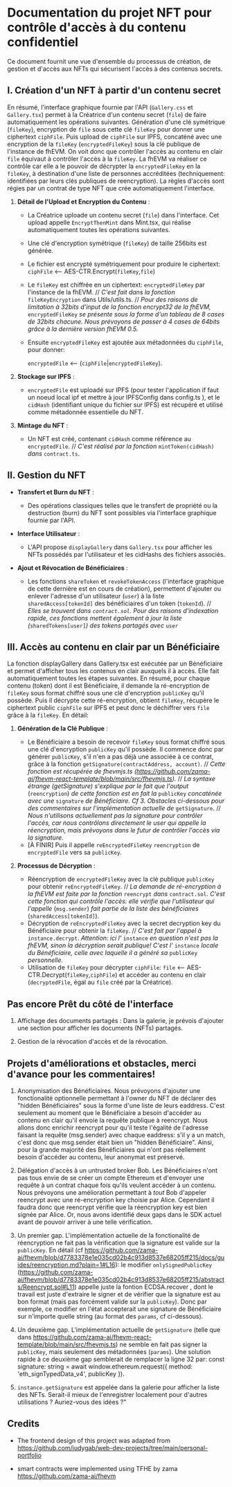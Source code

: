 # Documentation du projet NFT pour contrôle d'accès à du contenu confidentiel

Ce document fournit une vue d'ensemble du processus de création, de gestion et d'accès aux NFTs qui sécurisent l'accès à des contenus secrets.

## I. Création d'un NFT à partir d'un contenu secret

En résumé, l'interface graphique fournie par l'API (`Gallery.css` et `Gallery.tsx`) permet à la Créatrice d'un contenu secret (`file`) de faire automatiquement les opérations suivantes.
Génération d'une clé symétrique (`fileKey`), encryption de `file` sous cette clé `fileKey` pour donner une ciphertext `ciphFile`.
Puis upload de `ciphFile` sur IPFS, concaténé avec une encryption de la `fileKey` (`encryptedFileKey`) sous la clé publique de l'instance de fhEVM.
On voit donc que contrôler l'accès au contenu en clair `file` équivaut à contrôler l'accès à la `fileKey`.
La fhEVM va réaliser ce contrôle car elle a le pouvoir de décrypter la `encryptedFileKey` en la `fileKey`, à destination d'une liste de personnes accréditées (techniquement: identifiées par leurs clés publiques de reencryption).
La règles d'accès sont régies par un contrat de type NFT que crée automatiquement l'interface.

1. **Détail de l'Upload et Encryption du Contenu** :
    - La Créatrice uploade un contenu secret (`file`) dans l'interface. Cet upload appelle `EncryptThenMint` dans Mint.tsx, qui réalise automatiquement toutes les opérations suivantes. 
    - Une clé d'encryption symétrique (`fileKey`) de taille 256bits est générée.
    - Le fichier est encrypté symétriquement pour produire le ciphertext: `ciphFile` <-- AES-CTR.Encrypt(`fileKey`,`file`)
    - Le `fileKey` est chiffrée en un ciphertext: `encryptedFileKey` par l'instance de la fhEVM. // _C'est fait dans la fonction_ `fileKeyEncryption` dans Utils/utils.ts.
   // _Pour des raisons de limitation à 32bits d'input de la fonction encrypt32 de la fhEVM,_ `encryptedFileKey` _se présente sous la forme d'un tableau de 8 cases de 32bits chacune.
Nous prévoyons de passer à 4 cases de 64bits grâce à la dernière version fhEVM 0.5._
    - Ensuite `encryptedFileKey` est ajoutée aux métadonnées du `ciphFile`, pour donner:
      
      `encryptedFile` <-- (`ciphFile`|`encryptedFileKey`).

2. **Stockage sur IPFS** :
    - `encryptedFile` est uploadé sur IPFS (pour tester l'application if faut un noeud local ipf et mettre à jour IPFSConfig dans config.ts ), et le `cidHash` (identifiant unique du fichier sur IPFS) est récupéré et utilisé comme métadonnée essentielle du NFT.


3. **Mintage du NFT** :
    - Un NFT est créé, contenant `cidHash` comme référence au `encryptedFile`. // _C'est réalisé par la fonction_ `mintToken(cidHash)` _dans_ `contract.ts`. 

## II. Gestion du NFT

- **Transfert et Burn du NFT** :
    - Des opérations classiques telles que le transfert de propriété ou la destruction (burn) du NFT sont possibles via l'interface graphique fournie par l'API.

- **Interface Utilisateur** :
    - L'API propose `displayGallery` dans `Gallery.tsx` pour afficher les NFTs possédés par l'utilisateur et les cidHashs des fichiers associés.

- **Ajout et Révocation de Bénéficiaires** :
    - Les fonctions `shareToken` et `revokeTokenAccess` (l'interface graphique de cette dernière est en cours de création), permettent d'ajouter ou enlever l'adresse d'un utilisateur (`user`) à la liste `sharedAccess[tokenId]` des bénéficiaires d'un token (`tokenId`).
    // _Elles se trouvent dans `contract.sol`.
Pour des raisons d'indexation rapide, ces fonctions mettent également à jour la liste (_`sharedTokens[user]`_) des tokens partagés avec_ `user`  

## III. Accès au contenu en clair par un Bénéficiaire
La fonction displayGallery dans Gallery.tsx est exécutée par un Bénéficiaire et permet d'afficher tous les contenus en clair auxquels il à accès.
Elle fait automatiquement toutes les étapes suivantes.
En résumé, pour chaque contenu (token) dont il est Bénéficiaire, il demande la ré-encryption de `fileKey` sous format chiffré sous une clé d'encryption `publicKey` qu'il possède.
Puis il décrypte cette ré-encryption, obtient `fileKey`, récupère le ciphertext public `ciphFile` sur IPFS et peut donc le déchiffrer vers `file` grâce à la `fileKey`.
En détail:

1. **Génération de la Clé Publique** :
    - Le Bénéficiaire a besoin de recevoir `fileKey` sous format chiffré sous une clé d'encryption `publicKey` qu'il possède.
      Il commence donc par générer `publicKey`, s'il n'en a pas déjà une associée à ce contrat, grâce à la fonction `getSignature(contractAddress, account)`.
      // _Cette fonction est récupérée de fhevmjs.ts (https://github.com/zama-ai/fhevm-react-template/blob/main/src/fhevmjs.ts)._
      // _La syntaxe étrange (getSignature) s'explique par le fait que l'output_ (`reencryption`) _de cette fonction est en fait la_ `publicKey` _concaténée avec une_ `signature` _de Bénéficiaire. Cf 3. Obstacles ci-dessous pour des commentaires sur l'implémentation actuelle de_ `getSignature`.
      // _Nous n'utilisons actuellement pas la signature pour contrôler l'accès, car nous contrôlons directement le user qui appelle la réencryption, mais prévoyons dans le futur de contrôler l'accès via la signature._
    - [À FINIR] Puis  il appelle `reEncryptedFileKey` `reencryption` de `encryptedFile` vers sa `publicKey`.

2. **Processus de Décryption** :
    - Réencryption de `encryptedFileKey` avec la clé publique `publicKey` pour obtenir `reEncryptedFileKey`.
    // _La demande de ré-encryption à la fhEVM est faite par la fonction_ `reencrypt` _dans_ `contract.sol`. _C'est cette fonction qui contrôle l'accès: elle vérifie que l'utilisateur qui l'appelle_ (`msg.sender`) _fait partie de la liste des bénéficiaires_ (`sharedAccess[tokenId]`).
    - Décryption de `reEncryptedFileKey` avec la secret decryption key du Bénéficiaire pour obtenir la `fileKey`.
    // _C'est fait par l'appel à_ `instance.decrypt`. _Attention: ici l'_ `instance` _en question n'est pas la fhEVM, sinon la décryption serait publique! C'est l'_ `instance` _locale du Bénéficiaire, celle avec laquelle il a généré sa_ `publicKey` _personnelle._
    - Utilisation de `fileKey` pour décrypter `ciphFile`: `file` <-- AES-CTR.Decrypt(`fileKey`,`ciphFile`) et accéder au contenu en clair (`decryptedFile`, égal au `file` créé par la Créatrice).


## Pas encore Prêt du côté de l'interface

1. Affichage des documents partagés : Dans la galerie, je prévois d'ajouter une section pour afficher les documents (NFTs) partagés.

2. Gestion de la révocation d'accès et de la révocation.

## Projets d'améliorations et obstacles, merci d'avance pour les commentaires!

1. Anonymisation des Bénéficiaires. Nous prévoyons d'ajouter une fonctionalité optionnelle permettant à l'owner du NFT de déclarer des "hidden Bénéficiaires" sous la forme d'une liste de leurs eaddress.
C'est seulement au moment que le Bénéficiaire a besoin d'accéder au contenu en clair qu'il envoie la requête publique à reencrypt.
Nous allons donc enrichir reencrypt pour qu'il teste l'égalité de l'adresse faisant la requête (msg.sender) avec chaque eaddress: s'il y a un match, c'est donc que msg.sender était bien un "hidden Bénéficiaire".
Ainsi, pour la grande majorité des Bénéficiaires qui n'ont pas réellement besoin d'accéder au contenu, leur anonymat est préservé.

2. Délégation d'accès à un untrusted broker Bob. Les Bénéficiaires n'ont pas tous envie de se créer un compte Ethereum et d'envoyer une requête à un contrat chaque fois qu'ils veulent accéder à un contenu.
Nous prévoyons une amélioration permettant à _tout_ Bob d'appeler reencrypt avec une ré-encryption key choisie par Alice. Cependant il faudra donc que reencrypt vérifie que la réencryption key est bien signée par Alice.
Or, nous avons identifié deux gaps dans le SDK actuel avant de pouvoir arriver à une telle vérification. 

3. Un premier gap. L'implémentation actuelle de la fonctionalité de réencryption ne fait pas la vérification que la signature est valide sur la `publicKey`.
En détail (cf https://github.com/zama-ai/fhevm/blob/d7783378e1e035cd02b4c913d8537e68205ff215/docs/guides/reencryption.md?plain=1#L16): le modifier `onlySignedPublicKey` (https://github.com/zama-ai/fhevm/blob/d7783378e1e035cd02b4c913d8537e68205ff215/abstracts/Reencrypt.sol#L11) appelle juste la fontion ECDSA.recover , dont le travail est juste d'extraire le signer et de vérifier que la signature est au bon format (mais pas forcément valide sur la `publicKey`).
Donc par exemple, ce modifier en l'état accepterait une signature de Bénéficiaire sur n'importe quelle string (au format des `params`, cf ci-dessous).

4. Un deuxième gap. L'implémentation actuelle de `getSignature` (telle que dans https://github.com/zama-ai/fhevm-react-template/blob/main/src/fhevmjs.ts) ne semble en fait pas signer la `publicKey`, mais seulement des métadonnées (`params`).
Une solution rapide à ce deuxième gap semblerait de remplacer la ligne 32 par: const signature: string = await window.ethereum.request({ method: 'eth_signTypedData_v4', publicKey }).
 
5. `instance.getSignature` est appelée dans la galerie pour afficher la liste des NFTs. Serait-il mieux de l'enregistrer localement pour d'autres utilisations ? Auriez-vous des idées ?"



## Credits

* The frontend design of this project was adapted from
https://github.com/judygab/web-dev-projects/tree/main/personal-portfolio

* smart contracts were implemented using TFHE by zama https://github.com/zama-ai/fhevm
